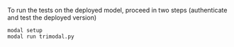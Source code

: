 To run the tests on the deployed model, proceed in two steps (authenticate and test the deployed version)

```
modal setup
modal run trimodal.py
```
